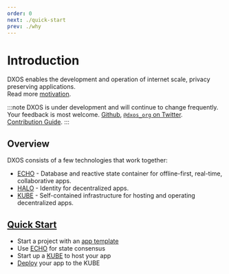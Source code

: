 ```yaml
---
order: 0
next: ./quick-start
prev: ./why
---
```


# Introduction

DXOS enables the development and operation of internet scale, privacy preserving applications. <br/> Read more [motivation](why.md).

:::note
DXOS is under development and will continue to change frequently. <br/>Your feedback is most welcome. [Github](https://github.com/dxos/dxos/issues), [`@dxos_org` on Twitter](https://twitter.com/dxos_org). <br/>[Contribution Guide](https://github.com/dxos/dxos/blob/main/CONTRIBUTING.md).
:::

## Overview

DXOS consists of a few technologies that work together:

*   [ECHO](echo) - Database and reactive state container for offline-first, real-time, collaborative apps.
*   [HALO](halo) - Identity for decentralized apps.
*   [KUBE](kube) - Self-contained infrastructure for hosting and operating decentralized apps.

## [Quick Start](quick-start.md)

*   Start a project with an [app template](quick-start#create-an-app)
*   Use [ECHO](quick-start#echo-state-consensus) for state consensus
*   Start up a [KUBE](quick-start#starting-a-kube) to host your app
*   [Deploy](quick-start#deploying-your-app-to-a-kube) your app to the KUBE
